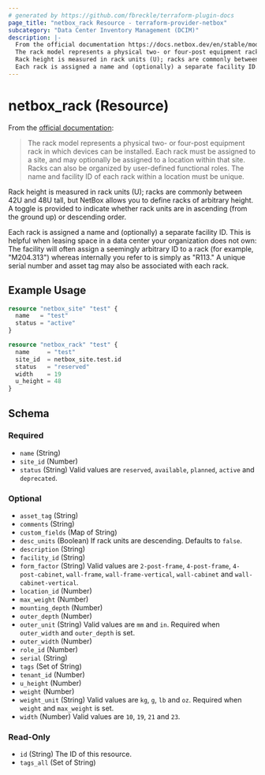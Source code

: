 ```yaml
---
# generated by https://github.com/fbreckle/terraform-plugin-docs
page_title: "netbox_rack Resource - terraform-provider-netbox"
subcategory: "Data Center Inventory Management (DCIM)"
description: |-
  From the official documentation https://docs.netbox.dev/en/stable/models/dcim/rack/:
  The rack model represents a physical two- or four-post equipment rack in which devices can be installed. Each rack must be assigned to a site, and may optionally be assigned to a location within that site. Racks can also be organized by user-defined functional roles. The name and facility ID of each rack within a location must be unique.
  Rack height is measured in rack units (U); racks are commonly between 42U and 48U tall, but NetBox allows you to define racks of arbitrary height. A toggle is provided to indicate whether rack units are in ascending (from the ground up) or descending order.
  Each rack is assigned a name and (optionally) a separate facility ID. This is helpful when leasing space in a data center your organization does not own: The facility will often assign a seemingly arbitrary ID to a rack (for example, "M204.313") whereas internally you refer to is simply as "R113." A unique serial number and asset tag may also be associated with each rack.
---
```


# netbox_rack (Resource)

From the [official documentation](https://docs.netbox.dev/en/stable/models/dcim/rack/):

> The rack model represents a physical two- or four-post equipment rack in which devices can be installed. Each rack must be assigned to a site, and may optionally be assigned to a location within that site. Racks can also be organized by user-defined functional roles. The name and facility ID of each rack within a location must be unique.

Rack height is measured in rack units (U); racks are commonly between 42U and 48U tall, but NetBox allows you to define racks of arbitrary height. A toggle is provided to indicate whether rack units are in ascending (from the ground up) or descending order.

Each rack is assigned a name and (optionally) a separate facility ID. This is helpful when leasing space in a data center your organization does not own: The facility will often assign a seemingly arbitrary ID to a rack (for example, "M204.313") whereas internally you refer to is simply as "R113." A unique serial number and asset tag may also be associated with each rack.

## Example Usage

```terraform
resource "netbox_site" "test" {
  name   = "test"
  status = "active"
}

resource "netbox_rack" "test" {
  name     = "test"
  site_id  = netbox_site.test.id
  status   = "reserved"
  width    = 19
  u_height = 48
}
```

<!-- schema generated by tfplugindocs -->
## Schema

### Required

- `name` (String)
- `site_id` (Number)
- `status` (String) Valid values are `reserved`, `available`, `planned`, `active` and `deprecated`.

### Optional

- `asset_tag` (String)
- `comments` (String)
- `custom_fields` (Map of String)
- `desc_units` (Boolean) If rack units are descending. Defaults to `false`.
- `description` (String)
- `facility_id` (String)
- `form_factor` (String) Valid values are `2-post-frame`, `4-post-frame`, `4-post-cabinet`, `wall-frame`, `wall-frame-vertical`, `wall-cabinet` and `wall-cabinet-vertical`.
- `location_id` (Number)
- `max_weight` (Number)
- `mounting_depth` (Number)
- `outer_depth` (Number)
- `outer_unit` (String) Valid values are `mm` and `in`. Required when `outer_width` and `outer_depth` is set.
- `outer_width` (Number)
- `role_id` (Number)
- `serial` (String)
- `tags` (Set of String)
- `tenant_id` (Number)
- `u_height` (Number)
- `weight` (Number)
- `weight_unit` (String) Valid values are `kg`, `g`, `lb` and `oz`. Required when `weight` and `max_weight` is set.
- `width` (Number) Valid values are `10`, `19`, `21` and `23`.

### Read-Only

- `id` (String) The ID of this resource.
- `tags_all` (Set of String)


